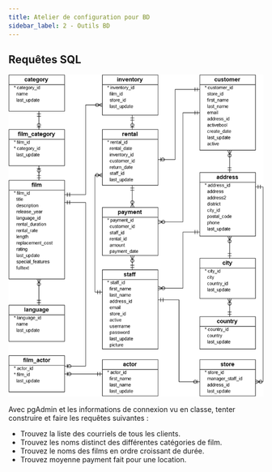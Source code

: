 ```yaml
---
title: Atelier de configuration pour BD
sidebar_label: 2 - Outils BD
---
```

## Requêtes SQL

![](dvdrentaldb.png)

Avec pgAdmin et les informations de connexion vu en classe, tenter construire et faire les requêtes suivantes :

* Trouvez la liste des courriels de tous les clients.
* Trouvez les noms distinct des différentes catégories de film.
* Trouvez le noms des films en ordre croissant de durée.
* Trouvez moyenne payment fait pour une location.
